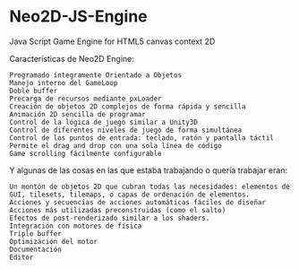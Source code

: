 # Neo2D-JS-Engine
Java Script Game Engine for HTML5 canvas context 2D

Características de Neo2D Engine:

    Programado íntegramente Orientado a Objetos
    Manejo interno del GameLoop
    Doble buffer
    Precarga de recursos mediante pxLoader
    Creación de objetos 2D complejos de forma rápida y sencilla
    Animación 2D sencilla de programar
    Control de la lógica de juego similar a Unity3D
    Control de diferentes niveles de juego de forma simultánea
    Control de los puntos de entrada: teclado, ratón y pantalla táctil
    Permite el drag and drop con una sola línea de código
    Game scrolling fácilmente configurable

Y algunas de las cosas en las que estaba trabajando o quería trabajar eran:

    Un montón de objetos 2D que cubran todas las necesidades: elementos de GUI, tilesets, tilemaps, o capas de ordenación de elementos.
    Acciones y secuencias de acciones automáticas fáciles de diseñar
    Acciones más utilizadas preconstruidas (como el salto)
    Efectos de post-renderizado similar a los shaders.
    Integración con motores de física
    Triple buffer
    Optimización del motor
    Documentación
    Editor

